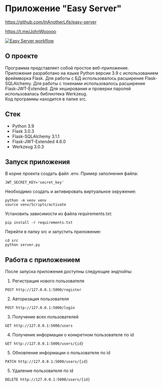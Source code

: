 # Приложение "Easy Server"

https://github.com/InAnotherLife/easy-server

https://t.me/JohnWooooo

[![Easy Server workflow](https://github.com/InAnotherLife/easy-server/actions/workflows/main.yml/badge.svg)](https://github.com/InAnotherLife/easy-server/actions/workflows/main.yml)

## О проекте
Программа представляет собой простое веб-приложение.\
Приложение разработано на языке Python версии 3.9 с использованием фреймворка Flask. Для работы с БД использовалось расширение Flask-SQLAlchemy. Для работы с токенами использовалось расширение Flask-JWT-Extended. Для хеширования и проверки паролей использовалась библиотека Werkzeug.\
Код программы находится в папке src.

## Стек
* Python 3.9
* Flask 3.0.3
* Flask-SQLAlchemy 3.1.1
* Flask-JWT-Extended 4.6.0
* Werkzeug 3.0.3

## Запуск приложения
В корне проекта создать файл .env. Пример заполнения файла:
```
JWT_SECRET_KEY='secret_key'
```

Необходимо создать и активировать виртуальное окружение:
```
python -m venv venv
source venv/Scripts/activate
```

Установить зависимости из файла requirements.txt:
```
pip install -r requirements.txt
```

Перейти в папку src и запустить приложение:
```
cd src
python server.py
```

## Работа с приложением
После запуска приложения доступны следующие эндпойты:

1. Регистрация нового пользователя
```
POST http://127.0.0.1:5000/register
```

2. Авторизация пользователя
```
POST http://127.0.0.1:5000/login
```

3. Получение всех пользователей
```
GET http://127.0.0.1:5000/users
```

4. Получение информации о конкретном пользователе по id
```
GET http://127.0.0.1:5000/users/{id}
```

5. Обновление информации о пользователе по id
```
PATCH http://127.0.0.1:5000/users/{id}
```

5. Удаление пользователя по id
```
DELETE http://127.0.0.1:5000/users/{id}
```